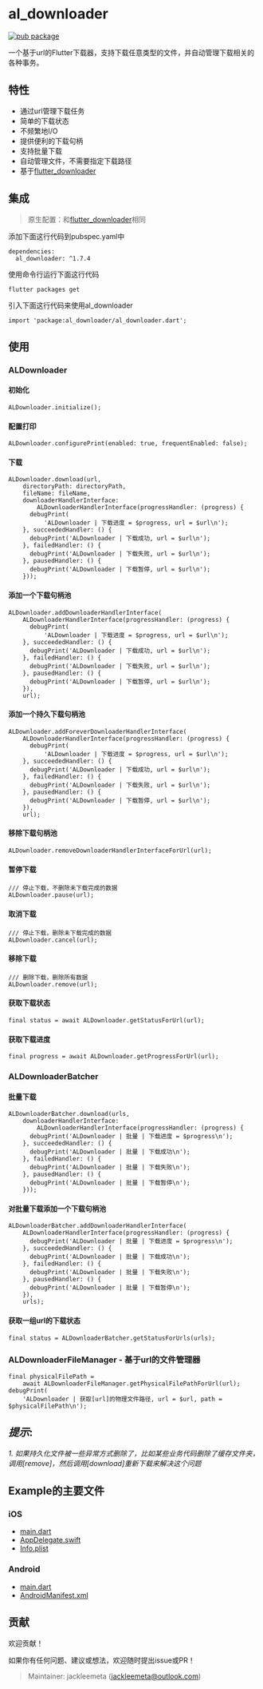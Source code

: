 # al_downloader

[![pub package](https://img.shields.io/pub/v/al_downloader.svg)](https://pub.dartlang.org/packages/al_downloader)

一个基于url的Flutter下载器，支持下载任意类型的文件，并自动管理下载相关的各种事务。

## 特性

* 通过url管理下载任务
* 简单的下载状态
* 不频繁地I/O
* 提供便利的下载句柄
* 支持批量下载
* 自动管理文件，不需要指定下载路径
* 基于[flutter_downloader](https://pub.dev/packages/flutter_downloader)

## 集成

> 原生配置：和[flutter_downloader](https://pub.dev/packages/flutter_downloader)相同

添加下面这行代码到pubspec.yaml中
```
dependencies:
  al_downloader: ^1.7.4
```

使用命令行运行下面这行代码
```
flutter packages get
```

引入下面这行代码来使用al_downloader
```
import 'package:al_downloader/al_downloader.dart';
```

## 使用

### ALDownloader

#### 初始化
```
ALDownloader.initialize();
```

#### 配置打印
```
ALDownloader.configurePrint(enabled: true, frequentEnabled: false);
```

#### 下载
```
ALDownloader.download(url,
    directoryPath: directoryPath,
    fileName: fileName,
    downloaderHandlerInterface:
        ALDownloaderHandlerInterface(progressHandler: (progress) {
      debugPrint(
          'ALDownloader | 下载进度 = $progress, url = $url\n');
    }, succeededHandler: () {
      debugPrint('ALDownloader | 下载成功, url = $url\n');
    }, failedHandler: () {
      debugPrint('ALDownloader | 下载失败, url = $url\n');
    }, pausedHandler: () {
      debugPrint('ALDownloader | 下载暂停, url = $url\n');
    }));
```

#### 添加一个下载句柄池
```
ALDownloader.addDownloaderHandlerInterface(
    ALDownloaderHandlerInterface(progressHandler: (progress) {
      debugPrint(
          'ALDownloader | 下载进度 = $progress, url = $url\n');
    }, succeededHandler: () {
      debugPrint('ALDownloader | 下载成功, url = $url\n');
    }, failedHandler: () {
      debugPrint('ALDownloader | 下载失败, url = $url\n');
    }, pausedHandler: () {
      debugPrint('ALDownloader | 下载暂停, url = $url\n');
    }),
    url);
```

#### 添加一个持久下载句柄池
```
ALDownloader.addForeverDownloaderHandlerInterface(
    ALDownloaderHandlerInterface(progressHandler: (progress) {
      debugPrint(
          'ALDownloader | 下载进度 = $progress, url = $url\n');
    }, succeededHandler: () {
      debugPrint('ALDownloader | 下载成功, url = $url\n');
    }, failedHandler: () {
      debugPrint('ALDownloader | 下载失败, url = $url\n');
    }, pausedHandler: () {
      debugPrint('ALDownloader | 下载暂停, url = $url\n');
    }),
    url);
```

#### 移除下载句柄池
```
ALDownloader.removeDownloaderHandlerInterfaceForUrl(url);
```

#### 暂停下载
```
/// 停止下载，不删除未下载完成的数据
ALDownloader.pause(url);
```

#### 取消下载
```
/// 停止下载，删除未下载完成的数据
ALDownloader.cancel(url);
```

#### 移除下载
```
/// 删除下载，删除所有数据
ALDownloader.remove(url);
```

#### 获取下载状态
```
final status = await ALDownloader.getStatusForUrl(url);
```

#### 获取下载进度
```
final progress = await ALDownloader.getProgressForUrl(url);
```

### ALDownloaderBatcher

#### 批量下载
```
ALDownloaderBatcher.download(urls,
    downloaderHandlerInterface:
        ALDownloaderHandlerInterface(progressHandler: (progress) {
      debugPrint('ALDownloader | 批量 | 下载进度 = $progress\n');
    }, succeededHandler: () {
      debugPrint('ALDownloader | 批量 | 下载成功\n');
    }, failedHandler: () {
      debugPrint('ALDownloader | 批量 | 下载失败\n');
    }, pausedHandler: () {
      debugPrint('ALDownloader | 批量 | 下载暂停\n');
    }));
```

#### 对批量下载添加一个下载句柄池
```
ALDownloaderBatcher.addDownloaderHandlerInterface(
    ALDownloaderHandlerInterface(progressHandler: (progress) {
      debugPrint('ALDownloader | 批量 | 下载进度 = $progress\n');
    }, succeededHandler: () {
      debugPrint('ALDownloader | 批量 | 下载成功\n');
    }, failedHandler: () {
      debugPrint('ALDownloader | 批量 | 下载失败\n');
    }, pausedHandler: () {
      debugPrint('ALDownloader | 批量 | 下载暂停\n');
    }),
    urls);
```

#### 获取一组url的下载状态
```
final status = ALDownloaderBatcher.getStatusForUrls(urls);
```

### ALDownloaderFileManager - 基于url的文件管理器

```
final physicalFilePath =
    await ALDownloaderFileManager.getPhysicalFilePathForUrl(url);
debugPrint(
    'ALDownloader | 获取[url]的物理文件路径, url = $url, path = $physicalFilePath\n');
```

## *提示*:

*1. 如果持久化文件被一些异常方式删除了，比如某些业务代码删除了缓存文件夹，调用[remove]，然后调用[download]重新下载来解决这个问题*

## Example的主要文件

### iOS

- [main.dart](https://github.com/jackleemeta/al_downloader_flutter/blob/master/example/lib/main.dart)
- [AppDelegate.swift](https://github.com/jackleemeta/al_downloader_flutter/blob/master/example/ios/Runner/AppDelegate.swift)
- [Info.plist](https://github.com/jackleemeta/al_downloader_flutter/blob/master/example/ios/Runner/Info.plist)

### Android

- [main.dart](https://github.com/jackleemeta/al_downloader_flutter/blob/master/example/lib/main.dart)
- [AndroidManifest.xml](https://github.com/jackleemeta/al_downloader_flutter/blob/master/example/android/app/src/main/AndroidManifest.xml)

## 贡献

欢迎贡献！

如果你有任何问题、建议或想法，欢迎随时提出issue或PR！

> Maintainer: jackleemeta (jackleemeta@outlook.com)